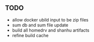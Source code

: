 ## TODO

- allow docker ubild input to be zip files
- sum db and sum file update
- build all homedrv and shanhu artifacts
- refine build cache
